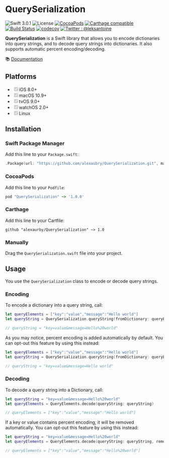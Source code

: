 # QuerySerialization

![Swift 3.0.1](https://img.shields.io/badge/Swift-3.0.1-ee4f37.svg)
![License](https://img.shields.io/badge/License-MIT-000000.svg)
[![CocoaPods](https://img.shields.io/cocoapods/v/QuerySerialization.svg)](https://cocoapods.org/pods/QuerySerialization)
[![Carthage compatible](https://img.shields.io/badge/Carthage-compatible-4BC51D.svg?style=flat)](https://github.com/Carthage/Carthage)
[![Build Status](https://travis-ci.org/alexaubry/QuerySerialization.svg?branch=master)](https://travis-ci.org/alexaubry/QuerySerialization)
[![codecov](https://codecov.io/gh/alexaubry/QuerySerialization/branch/master/graph/badge.svg)](https://codecov.io/gh/alexaubry/QuerySerialization)
[![Twitter : @leksantoine](https://img.shields.io/badge/Twitter-%40leksantoine-6C7A89.svg)](https://twitter.com/leksantoine)



**QuerySerialization** is a Swift library that allows you to encode dictionaries into query strings, and to decode query strings into dictionaries. It also supports automatic percent encoding/decoding.

📚  [Documentation](https://alexaubry.github.io/QuerySerialization)

## Platforms

<ul>
<li><input type="checkbox" disabled checked>iOS 8.0+</li>
<li><input type="checkbox" disabled checked>macOS 10.9+</li>
<li><input type="checkbox" disabled checked>tvOS 9.0+</li>
<li><input type="checkbox" disabled checked>watchOS 2.0+</li>
<li><input type="checkbox" disabled checked>Linux</li>
</ul>

## Installation

### Swift Package Manager

Add this line to your `Package.swift`:

~~~swift
.Package(url: "https://github.com/alexaubry/QuerySerialization.git", majorVersion: 1, minor: 0)
~~~

### CocoaPods

Add this line to your `Podfile`:

~~~ruby
pod "QuerySerialization" ~> '1.0.0'
~~~

### Carthage

Add this line to your Cartfile:

~~~
github "alexaurby/QuerySerialization" ~> 1.0
~~~

### Manually

Drag the `QuerySerialization.swift` file into your project.

## Usage

You use the `QuerySerialization` class to encode or decode query strings.

### Encoding

To encode a dictionary into a query string, call:

~~~swift
let queryElements = ["key":"value","message":"Hello world"]
let queryString = QuerySerialization.queryString(fromDictionary: queryElements)

// queryString = "key=value&message=Hello%20world"
~~~

As you may notice, percent encoding is added automatically by default. You can opt-out this feature by using this instead:

~~~swift
let queryElements = ["key":"value","message":"Hello world"]
let queryString = QuerySerialization.queryString(fromDictionary: queryElements, urlEncode: false)

// queryString = "key=value&message=Hello world"
~~~

### Decoding

To decode a query string into a Dictionary, call:

~~~swift
let queryString = "key=value&message=Hello%20world"
let queryElements = QueryElements.decode(queryString: queryString)

// queryElements = ["key":"value","message":"Hello world"]
~~~

If a key or value contains percent encoding, it will be removed automatically. You can opt-out this feature by using this instead:

~~~swift
let queryString = "key=value&message=Hello%20world"
let queryElements = QueryElements.decode(queryString: queryString, removePercentEncoding: false)

// queryElements = ["key":"value","message":"Hello%20world"]
~~~
